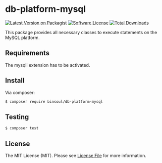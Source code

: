 # db-platform-mysql

[![Latest Version on Packagist][ico-version]][link-packagist]
[![Software License][ico-license]](LICENSE.md)
[![Total Downloads][ico-downloads]][link-downloads]

This package provides all necessary classes to execute statements on the MySQL platform. 

## Requirements

The mysqli extension has to be activated. 

## Install

Via composer:

``` bash
$ composer require binsoul/db-platform-mysql
```

## Testing

``` bash
$ composer test
```

## License

The MIT License (MIT). Please see [License File](LICENSE.md) for more information.

[ico-version]: https://img.shields.io/packagist/v/binsoul/db-platform-mysql.svg?style=flat-square
[ico-license]: https://img.shields.io/badge/license-MIT-brightgreen.svg?style=flat-square
[ico-downloads]: https://img.shields.io/packagist/dt/binsoul/db-platform-mysql.svg?style=flat-square

[link-packagist]: https://packagist.org/packages/binsoul/db-platform-mysql
[link-downloads]: https://packagist.org/packages/binsoul/db-platform-mysql
[link-author]: https://github.com/binsoul
